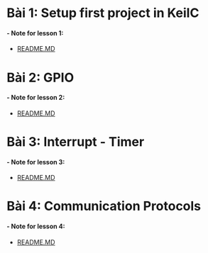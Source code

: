 # Bài 1: Setup first project in KeilC
#### - Note  for lesson 1:
- [README.MD](https://github.com/TuanDinh191/Automotive_embedded/tree/4514f1fddbb2bcfc0a9cafbaed451854165410a5/Bai%201-%20Setup%20project%20dau%20tien%20tren%20KeilC)
# Bài 2: GPIO
#### - Note  for lesson 2:
- [README.MD](https://github.com/TuanDinh191/Automotive_embedded/tree/4514f1fddbb2bcfc0a9cafbaed451854165410a5/Bai%202-%20GPIO)
# Bài 3: Interrupt - Timer
#### - Note  for lesson 3:
- [README.MD](https://github.com/TuanDinh191/Automotive_embedded/tree/c797d66d01f7d11f195d896204dd20f6c0d947f6/Bai%203%20-%20Interrupt%20-%20Timer)
# Bài 4: Communication Protocols
#### - Note  for lesson 4:
- [README.MD](https://github.com/TuanDinh191/Automotive_embedded/tree/4f0a6a04d9544a00c9123dcf60e25e27944e2b01/Bai%204%20-%20Communication%20Protocols)
